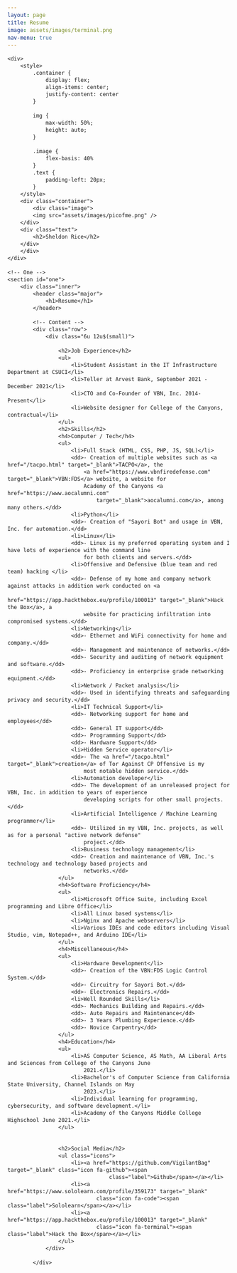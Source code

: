 ```yaml
---
layout: page
title: Resume
image: assets/images/terminal.png
nav-menu: true
---
```


<!-- Main -->
<div id="main" class="alt">

	<div>
		<style>
			.container {
				display: flex;
				align-items: center;
				justify-content: center
			}

			img {
				max-width: 50%;
				height: auto;
			}

			.image {
				flex-basis: 40%
			}
			.text {
				padding-left: 20px;
			}
		</style>
		<div class="container">
			<div class="image">
			<img src="assets/images/picofme.png" />
		</div>
		<div class="text">
			<h2>Sheldon Rice</h2> 
		</div>
		</div>
	</div>

	<!-- One -->
	<section id="one">
		<div class="inner">
			<header class="major">
				<h1>Resume</h1>
			</header>

			<!-- Content -->
			<div class="row">
				<div class="6u 12u$(small)">
					
					<h2>Job Experience</h2>
					<ul>
						<li>Student Assistant in the IT Infrastructure Department at CSUCI</li>
						<li>Teller at Arvest Bank, September 2021 - December 2021</li>
						<li>CTO and Co-Founder of VBN, Inc. 2014-Present</li>
						<li>Website designer for College of the Canyons, contractual</li>
					</ul>
					<h2>Skills</h2>
					<h4>Computer / Tech</h4>
					<ul>
						<li>Full Stack (HTML, CSS, PHP, JS, SQL)</li>
						<dd>- Creation of multiple websites such as <a href="/tacpo.html" target="_blank">TACPO</a>, the
							<a href="https://www.vbnfiredefense.com" target="_blank">VBN:FDS</a> website, a website for
							Academy of the Canyons <a href="https://www.aocalumni.com"
								target="_blank">aocalumni.com</a>, among many others.</dd>
						<li>Python</li>
						<dd>- Creation of "Sayori Bot" and usage in VBN, Inc. for automation.</dd>
						<li>Linux</li>
						<dd>- Linux is my preferred operating system and I have lots of experience with the command line
							for both clients and servers.</dd>
						<li>Offensive and Defensive (blue team and red team) hacking </li>
						<dd>- Defense of my home and company network against attacks in addition work conducted on <a
								href="https://app.hackthebox.eu/profile/100013" target="_blank">Hack the Box</a>, a
							website for practicing infiltration into compromised systems.</dd>
						<li>Networking</li>
						<dd>- Ethernet and WiFi connectivity for home and company.</dd>
						<dd>- Management and maintenance of networks.</dd>
						<dd>- Security and auditing of network equipment and software.</dd>
						<dd>- Proficiency in enterprise grade networking equipment.</dd>
						<li>Network / Packet analysis</li>
						<dd>- Used in identifying threats and safeguarding privacy and security.</dd>
						<li>IT Technical Support</li>
						<dd>- Networking support for home and employees</dd>
						<dd>- General IT support</dd>
						<dd>- Programming Support</dd>
						<dd>- Hardware Support</dd>
						<li>Hidden Service operator</li>
						<dd>- The <a href="/tacpo.html" target="_blank">creation</a> of Tor Against CP Offensive is my
							most notable hidden service.</dd>
						<li>Automation developer</li>
						<dd>- The development of an unreleased project for VBN, Inc. in addition to years of experience
							developing scripts for other small projects.</dd>
						<li>Artificial Intelligence / Machine Learning programmer</li>
						<dd>- Utilized in my VBN, Inc. projects, as well as for a personal "active network defense"
							project.</dd>
						<li>Business technology management</li>
						<dd>- Creation and maintenance of VBN, Inc.'s technology and technology based projects and
							networks.</dd>
					</ul>
					<h4>Software Proficiency</h4>
					<ul>
						<li>Microsoft Office Suite, including Excel programming and Libre Office</li>
						<li>All Linux based systems</li>
						<li>Nginx and Apache webservers</li>
						<li>Various IDEs and code editors including Visual Studio, vim, Notepad++, and Arduino IDE</li>
					</ul>
					<h4>Miscellaneous</h4>
					<ul>
						<li>Hardware Development</li>
						<dd>- Creation of the VBN:FDS Logic Control System.</dd>
						<dd>- Circuitry for Sayori Bot.</dd>
						<dd>- Electronics Repairs.</dd>
						<li>Well Rounded Skills</li>
						<dd>- Mechanics Building and Repairs.</dd>
						<dd>- Auto Repairs and Maintenance</dd>
						<dd>- 3 Years Plumbing Experience.</dd>
						<dd>- Novice Carpentry</dd>
					</ul>
					<h4>Education</h4>
					<ul>
						<li>AS Computer Science, AS Math, AA Liberal Arts and Sciences from College of the Canyons June
							2021.</li>
						<li>Bachelor's of Computer Science from California State University, Channel Islands on May
							2023.</li>
						<li>Individual learning for programming, cybersecurity, and software development.</li>
						<li>Academy of the Canyons Middle College Highschool June 2021.</li>
					</ul>


					<h2>Social Media</h2>
					<ul class="icons">
						<li><a href="https://github.com/VigilantBag" target="_blank" class="icon fa-github"><span
									class="label">Github</span></a></li>
						<li><a href="https://www.sololearn.com/profile/359173" target="_blank"
								class="icon fa-code"><span class="label">Sololearn</span></a></li>
						<li><a href="https://app.hackthebox.eu/profile/100013" target="_blank"
								class="icon fa-terminal"><span class="label">Hack the Box</span></a></li>
					</ul>
				</div>

			</div>